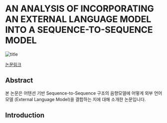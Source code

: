 # AN ANALYSIS OF INCORPORATING AN EXTERNAL LANGUAGE MODEL INTO A SEQUENCE-TO-SEQUENCE MODEL
  
![title](https://user-images.githubusercontent.com/42150335/78281127-2a442380-7555-11ea-9088-1b613fea505a.png)  
  
[논문링크](https://arxiv.org/abs/1712.01996)  
  
## Abstract
  
본 논문은 어텐션 기반 Sequence-to-Sequence 구조의 음향모델에 어떻게 외부 언어 모델 (External Language Model)을 결합하는 지에 대해 소개한 논문입니다.   
  
## Introduction